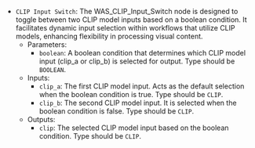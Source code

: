 - `CLIP Input Switch`: The WAS_CLIP_Input_Switch node is designed to toggle between two CLIP model inputs based on a boolean condition. It facilitates dynamic input selection within workflows that utilize CLIP models, enhancing flexibility in processing visual content.
    - Parameters:
        - `boolean`: A boolean condition that determines which CLIP model input (clip_a or clip_b) is selected for output. Type should be `BOOLEAN`.
    - Inputs:
        - `clip_a`: The first CLIP model input. Acts as the default selection when the boolean condition is true. Type should be `CLIP`.
        - `clip_b`: The second CLIP model input. It is selected when the boolean condition is false. Type should be `CLIP`.
    - Outputs:
        - `clip`: The selected CLIP model input based on the boolean condition. Type should be `CLIP`.
